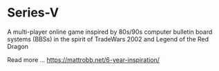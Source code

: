 # Series-V
A multi-player online game inspired by 80s/90s computer bulletin board systems (BBSs) in the spirit of TradeWars 2002 and Legend of the Red Dragon

Read more ... https://mattrobb.net/6-year-inspiration/
